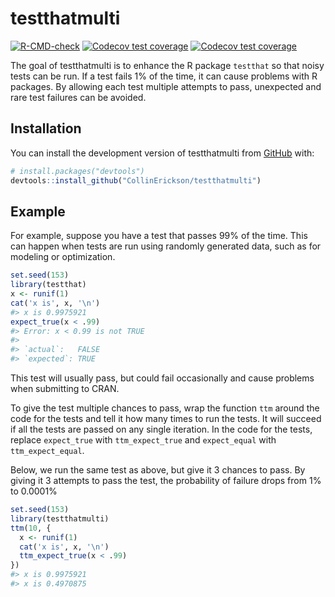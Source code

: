 
<!-- README.md is generated from README.Rmd. Please edit that file -->

# testthatmulti

<!-- badges: start -->

[![R-CMD-check](https://github.com/CollinErickson/testthatmulti/actions/workflows/R-CMD-check.yaml/badge.svg)](https://github.com/CollinErickson/testthatmulti/actions/workflows/R-CMD-check.yaml)
[![Codecov test
coverage](https://codecov.io/gh/CollinErickson/testthatmulti/branch/master/graph/badge.svg)](https://app.codecov.io/gh/CollinErickson/testthatmulti?branch=master)
[![Codecov test
coverage](https://codecov.io/gh/CollinErickson/testthatmulti/graph/badge.svg)](https://app.codecov.io/gh/CollinErickson/testthatmulti)
<!-- badges: end -->

The goal of testthatmulti is to enhance the R package `testthat` so that
noisy tests can be run. If a test fails 1% of the time, it can cause
problems with R packages. By allowing each test multiple attempts to
pass, unexpected and rare test failures can be avoided.

## Installation

You can install the development version of testthatmulti from
[GitHub](https://github.com/) with:

``` r
# install.packages("devtools")
devtools::install_github("CollinErickson/testthatmulti")
```

## Example

For example, suppose you have a test that passes 99% of the time. This
can happen when tests are run using randomly generated data, such as for
modeling or optimization.

``` r
set.seed(153)
library(testthat)
x <- runif(1)
cat('x is', x, '\n')
#> x is 0.9975921
expect_true(x < .99)
#> Error: x < 0.99 is not TRUE
#> 
#> `actual`:   FALSE
#> `expected`: TRUE
```

This test will usually pass, but could fail occasionally and cause
problems when submitting to CRAN.

To give the test multiple chances to pass, wrap the function `ttm`
around the code for the tests and tell it how many times to run the
tests. It will succeed if all the tests are passed on any single
iteration. In the code for the tests, replace `expect_true` with
`ttm_expect_true` and `expect_equal` with `ttm_expect_equal`.

Below, we run the same test as above, but give it 3 chances to pass. By
giving it 3 attempts to pass the test, the probability of failure drops
from 1% to 0.0001%

``` r
set.seed(153)
library(testthatmulti)
ttm(10, {
  x <- runif(1)
  cat('x is', x, '\n')
  ttm_expect_true(x < .99)
})
#> x is 0.9975921 
#> x is 0.4970875
```
